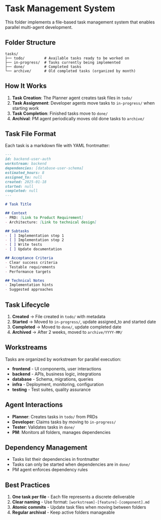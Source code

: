 # Task Management System

This folder implements a file-based task management system that enables parallel multi-agent development.

## Folder Structure

```
tasks/
├── todo/         # Available tasks ready to be worked on
├── in-progress/  # Tasks currently being implemented
├── done/         # Completed tasks
└── archive/      # Old completed tasks (organized by month)
```

## How It Works

1. **Task Creation**: The Planner agent creates task files in `todo/`
2. **Task Assignment**: Developer agents move tasks to `in-progress/` when starting work
3. **Task Completion**: Finished tasks move to `done/`
4. **Archival**: PM agent periodically moves old done tasks to `archive/`

## Task File Format

Each task is a markdown file with YAML frontmatter:

```markdown
---
id: backend-user-auth
workstream: backend
dependencies: [database-user-schema]
estimated_hours: 8
assigned_to: null
created: 2025-01-18
started: null
completed: null
---

# Task Title

## Context
- PRD: [Link to Product Requirement]
- Architecture: [Link to technical design]

## Subtasks
- [ ] Implementation step 1
- [ ] Implementation step 2
- [ ] Write tests
- [ ] Update documentation

## Acceptance Criteria
- Clear success criteria
- Testable requirements
- Performance targets

## Technical Notes
- Implementation hints
- Suggested approaches
```

## Task Lifecycle

1. **Created** → File created in `todo/` with metadata
2. **Started** → Moved to `in-progress/`, update assigned_to and started date
3. **Completed** → Moved to `done/`, update completed date
4. **Archived** → After 2 weeks, moved to `archive/YYYY-MM/`

## Workstreams

Tasks are organized by workstream for parallel execution:
- **frontend** - UI components, user interactions
- **backend** - APIs, business logic, integrations  
- **database** - Schema, migrations, queries
- **infra** - Deployment, monitoring, configuration
- **testing** - Test suites, quality assurance

## Agent Interactions

- **Planner**: Creates tasks in `todo/` from PRDs
- **Developer**: Claims tasks by moving to `in-progress/`
- **Tester**: Validates tasks in `done/`
- **PM**: Monitors all folders, manages dependencies

## Dependency Management

- Tasks list their dependencies in frontmatter
- Tasks can only be started when dependencies are in `done/`
- PM agent enforces dependency rules

## Best Practices

1. **One task per file** - Each file represents a discrete deliverable
2. **Clear naming** - Use format: `[workstream]-[feature]-[component].md`
3. **Atomic commits** - Update task files when moving between folders
4. **Regular archival** - Keep active folders manageable